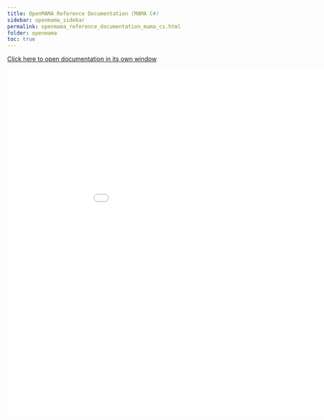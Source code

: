 ```yaml
---
title: OpenMAMA Reference Documentation (MAMA C#)
sidebar: openmama_sidebar
permalink: openmama_reference_documentation_mama_cs.html
folder: openmama
toc: true
---
```


<a href="reference/mama/cs" target="_blank">Click here to open documentation in its own window</a>

<iframe frameborder="no" src="reference/mama/cs" width="1000" height="800"/>